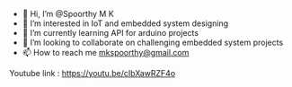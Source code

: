 - 👋 Hi, I’m @Spoorthy M K
- 👀 I’m interested in IoT and embedded system designing
- 🌱 I’m currently learning API for arduino projects
- 💞️ I’m looking to collaborate on challenging embedded system projects
- 📫 How to reach me mkspoorthy@gmail.com

Youtube link : https://youtu.be/cIbXawRZF4o

<!---
spoorthymk/spoorthymk is a ✨ special ✨ repository because its `README.md` (this file) appears on your GitHub profile.
You can click the Preview link to take a look at your changes.
--->
